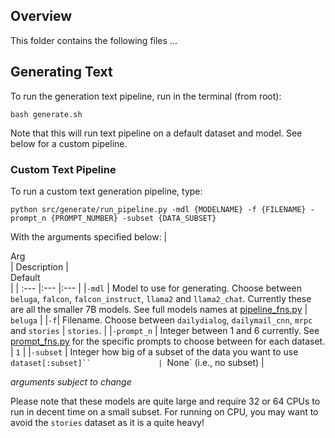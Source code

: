 ## Overview
This folder contains the following files ... 

## Generating Text 
To run the generation text pipeline, run in the terminal (from root):
```
bash generate.sh
```
Note that this will run text pipeline on a default dataset and model. See below for a custom pipeline.

### Custom Text Pipeline
To run a custom text generation pipeline, type: 
```
python src/generate/run_pipeline.py -mdl {MODELNAME} -f {FILENAME} -prompt_n {PROMPT_NUMBER} -subset {DATA_SUBSET}
```

With the arguments specified below: 
| <div style="width:80px">Arg</div>    | Description                             | <div style="width:120px">Default</div>    |
| :---        |:---                                                                                        |:---             |
|```-mdl```   | Model to use for generating. Choose between `beluga`, `falcon`, `falcon_instruct`, `llama2` and `llama2_chat`. Currently these are all the smaller 7B models. See full models names at [pipeline_fns.py](src/modules/pipeline_fns.py)            | `beluga`     |
|```-f```| Filename. Choose between `dailydialog`, `dailymail_cnn`, `mrpc` and `stories`  | `stories`.              |
|```-prompt_n```   | Integer between 1 and 6 currently. See [prompt_fns.py](src/modules/prompt_fns.py) for the specific prompts to choose between for each dataset.            |    `1`            |
|```-subset```   |   Integer how big of a subset of the data you want to use `dataset[:subset]``               | `None` (i.e., no subset)               |

*arguments subject to change*

Please note that these models are quite large and require 32 or 64 CPUs to run in decent time on a small subset. For running on CPU, you may want to avoid the `stories` dataset as it is a quite heavy!